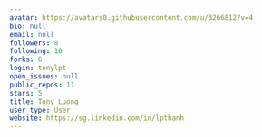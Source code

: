 ```yaml
---
avatar: https://avatars0.githubusercontent.com/u/3266812?v=4
bio: null
email: null
followers: 8
following: 10
forks: 6
login: tonylpt
open_issues: null
public_repos: 11
stars: 5
title: Tony Luong
user_type: User
website: https://sg.linkedin.com/in/lpthanh
---
```

